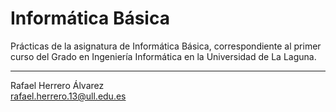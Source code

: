 # Informática Básica

Prácticas de la asignatura de Informática Básica, correspondiente al primer curso del Grado en Ingeniería Informática en la Universidad de La Laguna.  

--------------------------------------------------------------
Rafael Herrero Álvarez  
rafael.herrero.13@ull.edu.es
